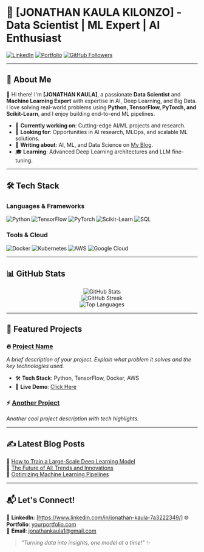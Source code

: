 <!-- JONATHAN KAULA KILONZO -->
# 🚀 [JONATHAN KAULA KILONZO] - Data Scientist | ML Expert | AI Enthusiast 

[![LinkedIn](https://img.shields.io/badge/LinkedIn-Profile-blue?style=flat&logo=linkedin)](https://in.com/in/jonathan-kaula-7a3222349/)
[![Portfolio](https://img.shields.io/badge/Portfolio-Website-green?style=flat&logo=google-chrome)](https://yourportfolio.com/)
[![GitHub Followers](https://img.shields.io/github/followers/yourusername?label=Follow&style=social)](https://github.com/jonathan-kaula)

---

## 🧠 About Me

👋 Hi there! I'm **[JONATHAN KAULA]**, a passionate **Data Scientist** and **Machine Learning Expert** with expertise in AI, Deep Learning, and Big Data. I love solving real-world problems using **Python, TensorFlow, PyTorch, and Scikit-Learn**, and I enjoy building end-to-end ML pipelines. 

- 🔬 **Currently working on**: Cutting-edge AI/ML projects and research.
- 🎯 **Looking for**: Opportunities in AI research, MLOps, and scalable ML solutions.
- 📝 **Writing about**: AI, ML, and Data Science on [My Blog](https://yourblog.com).
- 🎓 **Learning**: Advanced Deep Learning architectures and LLM fine-tuning.

---

## 🛠️ Tech Stack

### **Languages & Frameworks**
![Python](https://img.shields.io/badge/Python-3776AB?style=flat&logo=python&logoColor=white)
![TensorFlow](https://img.shields.io/badge/TensorFlow-FF6F00?style=flat&logo=tensorflow&logoColor=white)
![PyTorch](https://img.shields.io/badge/PyTorch-EE4C2C?style=flat&logo=pytorch&logoColor=white)
![Scikit-Learn](https://img.shields.io/badge/Scikit--Learn-F7931E?style=flat&logo=scikit-learn&logoColor=white)
![SQL](https://img.shields.io/badge/SQL-4479A1?style=flat&logo=postgresql&logoColor=white)

### **Tools & Cloud**
![Docker](https://img.shields.io/badge/Docker-2496ED?style=flat&logo=docker&logoColor=white)
![Kubernetes](https://img.shields.io/badge/Kubernetes-326CE5?style=flat&logo=kubernetes&logoColor=white)
![AWS](https://img.shields.io/badge/AWS-232F3E?style=flat&logo=amazon-aws&logoColor=white)
![Google Cloud](https://img.shields.io/badge/GCP-4285F4?style=flat&logo=google-cloud&logoColor=white)

---

## 📊 GitHub Stats

<p align="center">
  <img src="https://github-readme-stats.vercel.app/api?username=yourusername&show_icons=true&theme=radical" alt="GitHub Stats" />
  <br>
  <img src="https://github-readme-streak-stats.herokuapp.com/?user=yourusername&theme=radical" alt="GitHub Streak" />
  <br>
  <img src="https://github-readme-stats.vercel.app/api/top-langs/?username=yourusername&layout=compact&theme=radical" alt="Top Languages" />
</p>

---

## 🚀 Featured Projects

### 🔥 [Project Name](https://github.com/yourusername/project-repo)
_A brief description of your project. Explain what problem it solves and the key technologies used._

- 🛠 **Tech Stack**: Python, TensorFlow, Docker, AWS
- 🚀 **Live Demo**: [Click Here](https://yourprojectdemo.com)

### ⚡ [Another Project](https://github.com/yourusername/another-project)
_Another cool project description with tech highlights._

---

## ✍️ Latest Blog Posts
📌 [How to Train a Large-Scale Deep Learning Model](https://yourblog.com/deep-learning-tutorial)  
📌 [The Future of AI: Trends and Innovations](https://yourblog.com/ai-trends)  
📌 [Optimizing Machine Learning Pipelines](https://yourblog.com/ml-pipelines)  

---

## 📬 Let's Connect!

💼 **LinkedIn**: [https://www.linkedin.com/in/jonathan-kaula-7a3222349/]
🌐 **Portfolio**: [yourportfolio.com](https://yourportfolio.com/)  
📧 **Email**: jonathankaula1@gmail.com  

> _"Turning data into insights, one model at a time!"_ ✨
